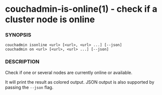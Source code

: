couchadmin-is-online(1) - check if a cluster node is online
===========================================================

### SYNOPSIS

    couchadmin isonline <url> [<url>, <url> ...] [--json]
    couchadmin on <url> [<url>, <url> ...] [--json]


### DESCRIPTION

Check if one or several nodes are currently online or available.

It will print the result as colored output. JSON output is also
supported by passing the `--json` flag.
